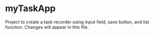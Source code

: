 # myTaskApp
Project to create a task recorder using input field, save button, and list function.
Changes will appear in this file.
